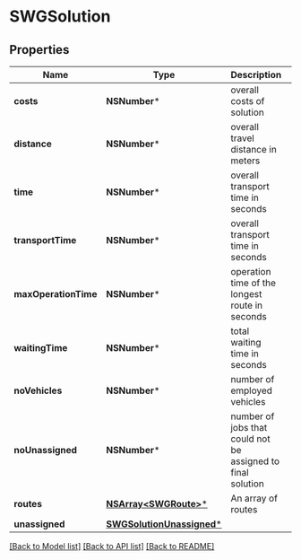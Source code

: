 # SWGSolution

## Properties
Name | Type | Description | Notes
------------ | ------------- | ------------- | -------------
**costs** | **NSNumber*** | overall costs of solution | [optional] 
**distance** | **NSNumber*** | overall travel distance in meters | [optional] 
**time** | **NSNumber*** | overall transport time in seconds | [optional] 
**transportTime** | **NSNumber*** | overall transport time in seconds | [optional] 
**maxOperationTime** | **NSNumber*** | operation time of the longest route in seconds | [optional] 
**waitingTime** | **NSNumber*** | total waiting time in seconds | [optional] 
**noVehicles** | **NSNumber*** | number of employed vehicles | [optional] 
**noUnassigned** | **NSNumber*** | number of jobs that could not be assigned to final solution | [optional] 
**routes** | [**NSArray&lt;SWGRoute&gt;***](SWGRoute.md) | An array of routes | [optional] 
**unassigned** | [**SWGSolutionUnassigned***](SWGSolutionUnassigned.md) |  | [optional] 

[[Back to Model list]](../README.md#documentation-for-models) [[Back to API list]](../README.md#documentation-for-api-endpoints) [[Back to README]](../README.md)


